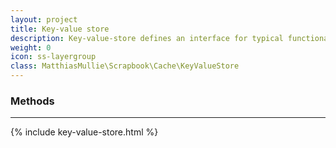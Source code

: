 ```yaml
---
layout: project
title: Key-value store
description: Key-value-store defines an interface for typical functionality of a key-value cache (inspired by PHP's Memcached API). Implementing this interface in an application means you get support for every backend for free, since all adapters share this exact same implementation.
weight: 0
icon: ss-layergroup
class: MatthiasMullie\Scrapbook\Cache\KeyValueStore
---
```


### Methods
<hr class="sep10">

{% include key-value-store.html %}
